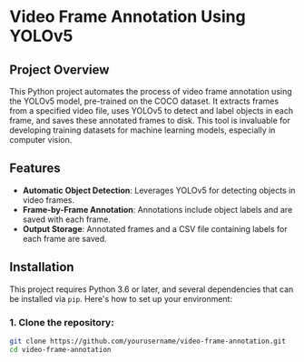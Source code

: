 # Video Frame Annotation Using YOLOv5

## Project Overview
This Python project automates the process of video frame annotation using the YOLOv5 model, pre-trained on the COCO dataset. It extracts frames from a specified video file, uses YOLOv5 to detect and label objects in each frame, and saves these annotated frames to disk. This tool is invaluable for developing training datasets for machine learning models, especially in computer vision.

## Features
- **Automatic Object Detection**: Leverages YOLOv5 for detecting objects in video frames.
- **Frame-by-Frame Annotation**: Annotations include object labels and are saved with each frame.
- **Output Storage**: Annotated frames and a CSV file containing labels for each frame are saved.

## Installation
This project requires Python 3.6 or later, and several dependencies that can be installed via `pip`. Here's how to set up your environment:

### 1. Clone the repository:
```bash
git clone https://github.com/yourusername/video-frame-annotation.git
cd video-frame-annotation




